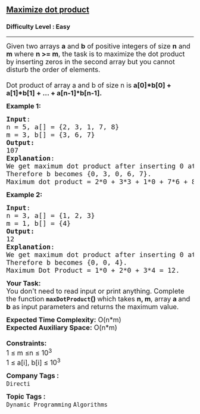 <h2><a href="https://www.geeksforgeeks.org/problems/maximize-dot-product2649/1">Maximize dot product</a></h2><h3>Difficulty Level : Easy</h3><hr><div class="problems_problem_content__Xm_eO"><p><span style="font-size: 18px;">Given two arrays <strong>a</strong> and <strong>b</strong> of positive integers of size <strong>n</strong> and <strong>m</strong> where <strong>n &gt;= m</strong>, the task is to maximize the dot product by inserting zeros in the second array but you cannot disturb the order of elements.<br><br>Dot product of array a and b of size n is <strong>a[0]*b[0] + a[1]*b[1] + ... + a[n-1]*b[n-1].</strong></span></p>
<p><span style="font-size: 18px;"><strong>Example 1:</strong></span></p>
<pre><span style="font-size: 18px;"><strong>Input</strong>: <br>n = 5, a[] = {2, 3, 1, 7, 8} 
m = 3, b[] = {3, 6, 7}
<strong>Output:</strong> <br>107
<strong>Explanation</strong>: <br>We get maximum dot product after inserting 0 at first and third positions in second array.<br>Therefore b becomes {0, 3, 0, 6, 7}. 
Maximum dot product = 2*0 + 3*3 + 1*0 + 7*6 + 8*7 = 107.</span></pre>
<p><span style="font-size: 18px;"><strong>Example 2:</strong></span></p>
<pre><span style="font-size: 18px;"><strong>Input</strong>: <br>n = 3, a[] = {1, 2, 3}
m = 1, b[] = {4} 
<strong>Output:</strong> <br>12 
<strong>Explanation</strong>: <br>We get maximum dot product after inserting 0 at first and second positions in second array.<br>Therefore b becomes {0, 0, 4}. 
Maximum Dot Product = 1*0 + 2*0 + 3*4 = 12.</span></pre>
<p><span style="font-size: 18px;"><strong>Your Task:&nbsp;&nbsp;</strong><br>You don't need to read input or print anything. Complete the function <strong><code>maxDotProduct</code>()&nbsp;</strong>which takes <strong>n, m</strong>, array <strong>a </strong>and<strong> b</strong> as input parameters and returns the maximum value.</span></p>
<p><span style="font-size: 18px;"><strong>Expected Time Complexity:</strong> O(n*m)<br><strong>Expected Auxiliary Space:</strong> O(n*m)<br><br><strong>Constraints:</strong><br>1 ≤ m ≤n ≤ 10<sup>3</sup></span><br><span style="font-size: 18px;">1 ≤ a[i], b[i] ≤ 10<sup>3</sup></span></p></div><p><span style=font-size:18px><strong>Company Tags : </strong><br><code>Directi</code>&nbsp;<br><p><span style=font-size:18px><strong>Topic Tags : </strong><br><code>Dynamic Programming</code>&nbsp;<code>Algorithms</code>&nbsp;